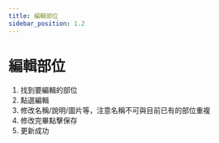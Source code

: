 ```yaml
---
title: 編輯部位
sidebar_position: 1.2
---
```


# 編輯部位

1. 找到要編輯的部位
2. 點選編輯
3. 修改名稱/說明/圖片等，注意名稱不可與目前已有的部位重複
4. 修改完畢點擊保存
5. 更新成功

